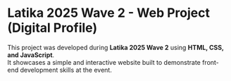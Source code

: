 # Latika 2025 Wave 2 - Web Project (Digital Profile)

This project was developed during **Latika 2025 Wave 2** using **HTML, CSS, and JavaScript**.  
It showcases a simple and interactive website built to demonstrate front-end development skills at the event.

